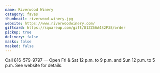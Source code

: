 ```yaml
---
name: Riverwood Winery
category: faves
thumbnail: riverwood-winery.jpg
website: https://www.riverwoodwinery.com/
giftcard: https://squareup.com/gift/81ZZ66A482P38/order
pickup: true
delivery: false
masks: false
masked: false
---
```

Call 816-579-9797 — Open Fri & Sat 12 p.m. to 9 p.m. and Sun 12 p.m. to 5 p.m. See website for details.